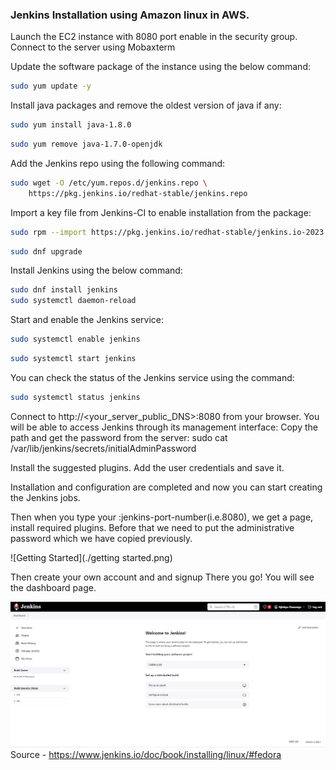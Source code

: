 ### Jenkins Installation using Amazon linux in AWS.

Launch the EC2 instance with 8080 port enable in the security group.
Connect to the server using Mobaxterm

Update the software package of the instance using the below command:
```bash
sudo yum update -y
```

Install java packages and remove the oldest version of java if any:
```bash
sudo yum install java-1.8.0
```
```bash
sudo yum remove java-1.7.0-openjdk
```

Add the Jenkins repo using the following command:
```bash
sudo wget -O /etc/yum.repos.d/jenkins.repo \
    https://pkg.jenkins.io/redhat-stable/jenkins.repo
```

Import a key file from Jenkins-CI to enable installation from the package:
```bash
sudo rpm --import https://pkg.jenkins.io/redhat-stable/jenkins.io-2023.key
```
```bash
sudo dnf upgrade
```

Install Jenkins using the below command:
```bash
sudo dnf install jenkins
sudo systemctl daemon-reload
```

Start and enable the Jenkins service:
```bash
sudo systemctl enable jenkins
```
```bash
sudo systemctl start jenkins
````

You can check the status of the Jenkins service using the command:
```bash
sudo systemctl status jenkins
```
Connect to http://<your_server_public_DNS>:8080 from your browser. You will be able to access Jenkins through its management interface:
Copy the path and get the password from the server:
sudo cat /var/lib/jenkins/secrets/initialAdminPassword

Install the suggested plugins.
Add the user credentials and save it.

Installation and configuration are completed and now you can start creating the Jenkins jobs.

Then when you type your <ec2-instance-ip>:jenkins-port-number(i.e.8080), we get a page, install required plugins. Before that we need to put the administrative password which we have copied previously.

![Getting Started](./getting started.png)


Then create your own account and and signup
There you go! You will see the dashboard page.

![Getting Started](./home-page.png)
Source - https://www.jenkins.io/doc/book/installing/linux/#fedora
